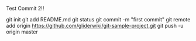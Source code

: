 Test Commit 2!!

git init 
git add README.md
git status
git commit -m "first commit"
git remote add origin https://github.com/gliderwiki/git-sample-project.git
git push -u origin master
